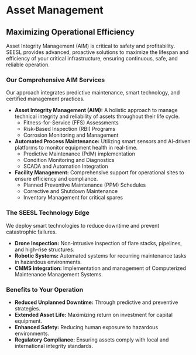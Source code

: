 # Asset Management

## Maximizing Operational Efficiency
Asset Integrity Management (AIM) is critical to safety and profitability. SEESL provides advanced, proactive solutions to maximize the lifespan and efficiency of your critical infrastructure, ensuring continuous, safe, and reliable operation.

### Our Comprehensive AIM Services
Our approach integrates predictive maintenance, smart technology, and certified management practices.

*   **Asset Integrity Management (AIM):** A holistic approach to manage technical integrity and reliability of assets throughout their life cycle.
    *   Fitness-for-Service (FFS) Assessments
    *   Risk-Based Inspection (RBI) Programs
    *   Corrosion Monitoring and Management
*   **Automated Process Maintenance:** Utilizing smart sensors and AI-driven platforms to monitor equipment health in real-time.
    *   Predictive Maintenance (PdM) implementation
    *   Condition Monitoring and Diagnostics
    *   SCADA and Automation Integration
*   **Facility Management:** Comprehensive support for operational sites to ensure efficiency and compliance.
    *   Planned Preventive Maintenance (PPM) Schedules
    *   Corrective and Shutdown Maintenance
    *   Inventory Management for critical spares

### The SEESL Technology Edge
We deploy smart technologies to reduce downtime and prevent catastrophic failures.
*   **Drone Inspection:** Non-intrusive inspection of flare stacks, pipelines, and high-rise structures.
*   **Robotic Systems:** Automated systems for recurring maintenance tasks in hazardous environments.
*   **CMMS Integration:** Implementation and management of Computerized Maintenance Management Systems.

### Benefits to Your Operation
*   **Reduced Unplanned Downtime:** Through predictive and preventive strategies.
*   **Extended Asset Life:** Maximizing return on investment for capital equipment.
*   **Enhanced Safety:** Reducing human exposure to hazardous environments.
*   **Regulatory Compliance:** Ensuring assets comply with local and international integrity standards.